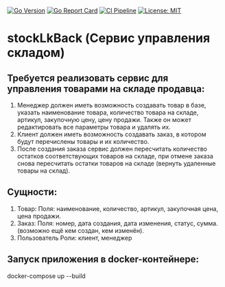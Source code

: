 [![Go Version](https://img.shields.io/github/go-mod/go-version/mikhailshtv/stockLkBack)](https://github.com/mikhailshtv/stockLkBack)
[![Go Report Card](https://goreportcard.com/badge/github.com/mikhailshtv/stockLkBack)](https://goreportcard.com/report/github.com/mikhailshtv/stockLkBack)
[![CI Pipeline](https://github.com/mikhailshtv/stockLkBack/actions/workflows/stockLk-github-ci.yml/badge.svg)](https://github.com/mikhailshtv/stockLkBack/actions/workflows/stockLk-github-ci.yml)
[![License: MIT](https://img.shields.io/badge/License-MIT-yellow.svg)](https://opensource.org/licenses/MIT)
# stockLkBack (Сервис управления складом)

## Требуется реализовать сервис для управления товарами на складе продавца:

1. Менеджер должен иметь возможность создавать товар в базе, указать наименование товара, количество товара на складе, артикул, закупочную цену, цену продажи. Также он может редактировать все параметры товара и удалять их.
2. Клиент должен иметь возможность создавать заказ, в котором будут перечислены товары и их количество.
3. После создания заказа сервис должен пересчитать количество остатков соответствующих товаров на складе, при отмене заказа снова пересчитать остатки товаров на складе (вернуть удаленные товары на склад).

## Сущности:

1. Товар: 
    Поля: наименование, количество, артикул, закупочная цена, цена продажи.
2. Заказ: 
    Поля: номер, дата создания, дата изменения, статус, сумма. (возможно ещё кем создан, кем изменён).
3. Пользователь
    Роли: клиент, менеджер

## Запуск приложения в docker-контейнере:
docker-compose up --build

